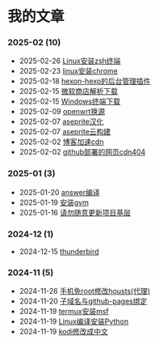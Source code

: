 # 我的文章  
### **2025-02** (10)  
- 2025-02-26 [Linux安装zsh终端](https://blog.computerqwq.top/2025/02/26/zsh-zhong-duan-an-zhuang/)  
- 2025-02-23 [linux安装chrome](https://blog.computerqwq.top/2025/02/23/linux-an-zhuang-chrome/)  
- 2025-02-18 [hexon-hexo的后台管理插件](https://blog.computerqwq.top/2025/02/18/hexon-hexo-de-hou-tai-guan-li-cha-jian/)  
- 2025-02-15 [微软商店解析下载](https://blog.computerqwq.top/2025/02/15/wei-ruan-shang-dian-jie-xi-xia-zai/)  
- 2025-02-15 [Windows终端下载](https://blog.computerqwq.top/2025/02/15/windows-zhong-duan-xia-zai/)  
- 2025-02-09 [openwrt换源](https://blog.computerqwq.top/2025/02/09/openwrt-huan-yuan/)  
- 2025-02-07 [aseprite汉化](https://blog.computerqwq.top/2025/02/07/aseprite-han-hua/)  
- 2025-02-07 [aseprite云构建](https://blog.computerqwq.top/2025/02/07/aseprite-yun-gou-jian/)  
- 2025-02-02 [博客加速cdn](https://blog.computerqwq.top/2025/02/02/cdnblog/)  
- 2025-02-02 [github部署的网页cdn404](https://blog.computerqwq.top/2025/02/02/github-bu-shu-de-wang-ye-cdn404/)  
  
  
### **2025-01** (3)  
- 2025-01-20 [answer编译](https://blog.computerqwq.top/2025/01/20/answer-bian-yi/)  
- 2025-01-19 [安装gvm](https://blog.computerqwq.top/2025/01/19/an-zhuang-gvm/)  
- 2025-01-16 [请勿随意更新项目基层](https://blog.computerqwq.top/2025/01/16/qing-wu-sui-yi-geng-xin-xiang-mu-ji-ceng/)  
  
  
### **2024-12** (1)  
- 2024-12-15 [thunderbird](https://blog.computerqwq.top/2024/12/15/thunderbird/)  
  
  
### **2024-11** (5)  
- 2024-11-26 [手机免root修改housts(代理)](https://blog.computerqwq.top/2024/11/26/v-housts/)  
- 2024-11-20 [子域名与github-pages绑定](https://blog.computerqwq.top/2024/11/20/zi-yu-ming-yu-github-pages-bang-ding/)  
- 2024-11-19 [termux安装msf](https://blog.computerqwq.top/2024/11/19/msf-termux/)  
- 2024-11-19 [Linux编译安装Python](https://blog.computerqwq.top/2024/11/19/python/)  
- 2024-11-19 [kodi修改成中文](https://blog.computerqwq.top/2024/11/19/kodi/)  
  
